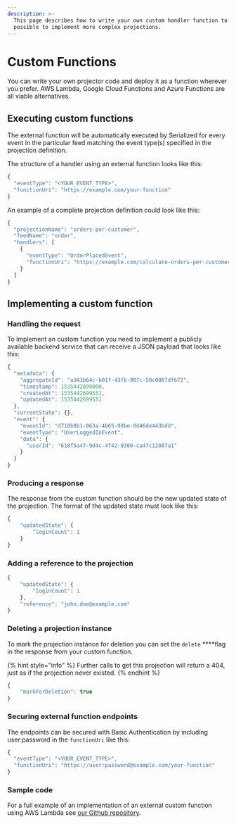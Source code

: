 ```yaml
---
description: >-
  This page describes how to write your own custom handler function to make it
  possible to implement more complex projections.
---
```


# Custom Functions

You can write your own projector code and deploy it as a function wherever you prefer. AWS Lambda, Google Cloud Functions and Azure Functions are all viable alternatives.

## Executing custom functions

The external function will be automatically executed by Serialized for every event in the particular feed matching the event type\(s\) specified in the projection definition.

The structure of a handler using an external function looks like this:

```javascript
{
  "eventType": "<YOUR_EVENT_TYPE>",
  "functionUri": "https://example.com/your-function"
}
```

An example of a complete projection definition could look like this:

```javascript
{
  "projectionName": "orders-per-customer",
  "feedName": "order",
  "handlers": [
    {
      "eventType": "OrderPlacedEvent",
      "functionUri": "https://example.com/calculate-orders-per-customer"
    }
  ]
}
```

## Implementing a custom function

### Handling the request

To implement an custom function you need to implement a publicly available backend service that can receive a JSON payload that looks like this:

```javascript
{
  "metadata": {
    "aggregateId": "a341b64c-b01f-43fb-907c-50c0067df672",
    "timestamp": 1535442699000,
    "createdAt": 1535442699551,
    "updatedAt": 1535442699551
  },
  "currentState": {},
  "event": {
    "eventId": "d710b9b1-063a-4b65-98be-0d46de443bdd",
    "eventType": "UserLoggedInEvent",
    "data": {
      "userId": "618f5a47-9d4c-4f42-9380-ca47c12087a1"
    }
  }
}
```

### Producing a response

The response from the custom function should be the new updated state of the projection. The format of the updated state must look like this:

```javascript
{
    "updatedState": {
        "loginCount": 1
    }
}
```

### Adding a reference to the projection

```javascript
{
    "updatedState": {
        "loginCount": 1
    },
    "reference": "john.doe@example.com"
}
```

### Deleting a projection instance

To mark the projection instance for deletion you can set the `delete` ****flag in the response from your custom function. 

{% hint style="info" %}
Further calls to get this projection will return a 404, just as if the projection never existed.
{% endhint %}

```javascript
{
    "markForDeletion": true
}
```

### **Securing external function endpoints**

The endpoints can be secured with Basic Authentication by including user:password in the `functionUri` like this:

```javascript
{
  "eventType": "<YOUR_EVENT_TYPE>",
  "functionUri": "https://user:password@example.com/your-function"
}
```

### Sample code

For a full example of an implementation of an external custom function using AWS Lambda see [our Github repository](https://github.com/serialized-io/samples-java/tree/master/event-projector-lambda).

